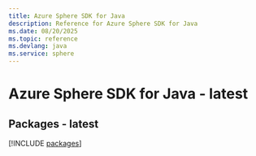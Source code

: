 ```yaml
---
title: Azure Sphere SDK for Java
description: Reference for Azure Sphere SDK for Java
ms.date: 08/20/2025
ms.topic: reference
ms.devlang: java
ms.service: sphere
---
```

# Azure Sphere SDK for Java - latest
## Packages - latest
[!INCLUDE [packages](sphere-index.md)]